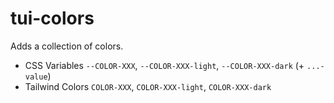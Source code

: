# tui-colors

Adds a collection of colors.

- CSS Variables `--COLOR-XXX`, `--COLOR-XXX-light`, `--COLOR-XXX-dark` (+ `...-value`)
- Tailwind Colors `COLOR-XXX`, `COLOR-XXX-light`, `COLOR-XXX-dark`

